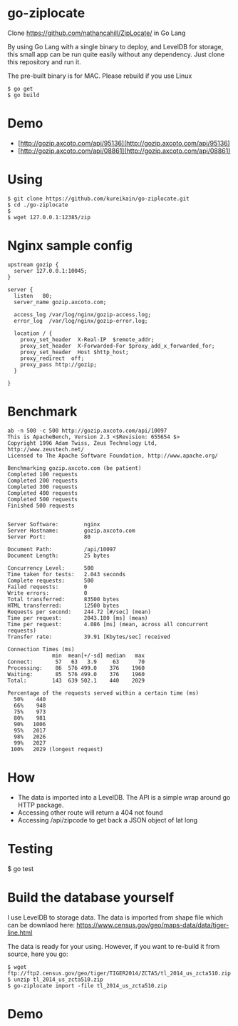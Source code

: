 go-ziplocate
============

Clone https://github.com/nathancahill/ZipLocate/ in Go Lang

By using Go Lang with a single binary to deploy, and LevelDB for
storage, this small app can be run quite easily without any dependency.
Just clone this repository and run it.

The pre-built binary is for MAC. Please rebuild if you use Linux

```
$ go get
$ go build
```

# Demo

* [http://gozip.axcoto.com/api/95136](http://gozip.axcoto.com/api/95136)
* [http://gozip.axcoto.com/api/08861](http://gozip.axcoto.com/api/08861)

# Using

```
$ git clone https://github.com/kureikain/go-ziplocate.git
$ cd ./go-ziplocate 
$ 
$ wget 127.0.0.1:12385/zip
```

# Nginx sample config

```
upstream gozip {
  server 127.0.0.1:10045;
}

server {
  listen   80;
  server_name gozip.axcoto.com;

  access_log /var/log/nginx/gozip-access.log;
  error_log  /var/log/nginx/gozip-error.log;

  location / {
    proxy_set_header  X-Real-IP  $remote_addr;
    proxy_set_header  X-Forwarded-For $proxy_add_x_forwarded_for;
    proxy_set_header  Host $http_host;
    proxy_redirect  off;
    proxy_pass http://gozip;
  }

}
```
# Benchmark


```
ab -n 500 -c 500 http://gozip.axcoto.com/api/10097
This is ApacheBench, Version 2.3 <$Revision: 655654 $>
Copyright 1996 Adam Twiss, Zeus Technology Ltd, http://www.zeustech.net/
Licensed to The Apache Software Foundation, http://www.apache.org/

Benchmarking gozip.axcoto.com (be patient)
Completed 100 requests
Completed 200 requests
Completed 300 requests
Completed 400 requests
Completed 500 requests
Finished 500 requests


Server Software:        nginx
Server Hostname:        gozip.axcoto.com
Server Port:            80

Document Path:          /api/10097
Document Length:        25 bytes

Concurrency Level:      500
Time taken for tests:   2.043 seconds
Complete requests:      500
Failed requests:        0
Write errors:           0
Total transferred:      83500 bytes
HTML transferred:       12500 bytes
Requests per second:    244.72 [#/sec] (mean)
Time per request:       2043.180 [ms] (mean)
Time per request:       4.086 [ms] (mean, across all concurrent requests)
Transfer rate:          39.91 [Kbytes/sec] received

Connection Times (ms)
              min  mean[+/-sd] median   max
Connect:       57   63   3.9     63      70
Processing:    86  576 499.0    376    1960
Waiting:       85  576 499.0    376    1960
Total:        143  639 502.1    440    2029

Percentage of the requests served within a certain time (ms)
  50%    440
  66%    948
  75%    973
  80%    981
  90%   1006
  95%   2017
  98%   2026
  99%   2027
 100%   2029 (longest request)
```

# How

* The data is imported into a LevelDB. The API is a simple wrap around go HTTP package.
* Accessing other route will return a 404 not found
* Accessing /api/zipcode to get back a JSON object of lat long

# Testing

$ go test

# Build the database yourself

I use LevelDB to storage data. The data is imported from shape file
which can be downlaod here:
https://www.census.gov/geo/maps-data/data/tiger-line.html

The data is ready for your using. However, if you want to re-build it
from source, here you go:

```
$ wget ftp://ftp2.census.gov/geo/tiger/TIGER2014/ZCTA5/tl_2014_us_zcta510.zip
$ unzip tl_2014_us_zcta510.zip
$ go-ziplocate import -file tl_2014_us_zcta510.zip
```

# Demo

